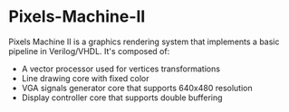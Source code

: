 # Pixels-Machine-II

Pixels Machine II is a graphics rendering system that implements a basic pipeline in Verilog/VHDL. It's composed of:

- A vector processor used for vertices transformations
- Line drawing core with fixed color
- VGA signals generator core that supports 640x480 resolution
- Display controller core that supports double buffering
